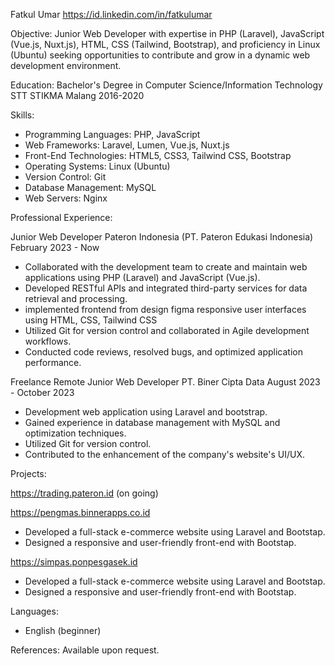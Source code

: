 Fatkul Umar
https://id.linkedin.com/in/fatkulumar

Objective:
Junior Web Developer with expertise in PHP (Laravel), JavaScript (Vue.js, Nuxt.js), HTML, CSS (Tailwind, Bootstrap), and proficiency in Linux (Ubuntu) seeking opportunities to contribute and grow in a dynamic web development environment.

Education:
Bachelor's Degree in Computer Science/Information Technology
STT STIKMA Malang
2016-2020

Skills:
- Programming Languages: PHP, JavaScript
- Web Frameworks: Laravel, Lumen, Vue.js, Nuxt.js
- Front-End Technologies: HTML5, CSS3, Tailwind CSS, Bootstrap
- Operating Systems: Linux (Ubuntu)
- Version Control: Git
- Database Management: MySQL
- Web Servers: Nginx

Professional Experience:

Junior Web Developer
Pateron Indonesia (PT. Pateron Edukasi Indonesia)
February 2023 - Now

- Collaborated with the development team to create and maintain web applications using PHP (Laravel) and JavaScript (Vue.js).
- Developed RESTful APIs and integrated third-party services for data retrieval and processing.
- implemented frontend from design figma responsive user interfaces using HTML, CSS, Tailwind CSS
- Utilized Git for version control and collaborated in Agile development workflows.
- Conducted code reviews, resolved bugs, and optimized application performance.

Freelance Remote Junior Web Developer
PT. Biner Cipta Data
August 2023 - October 2023

- Development web application using Laravel and bootstrap.
- Gained experience in database management with MySQL and optimization techniques.
- Utilized Git for version control.
- Contributed to the enhancement of the company's website's UI/UX.

Projects:

https://trading.pateron.id (on going)

https://pengmas.binnerapps.co.id
- Developed a full-stack e-commerce website using Laravel and Bootstap.
- Designed a responsive and user-friendly front-end with Bootstap.

https://simpas.ponpesgasek.id
- Developed a full-stack e-commerce website using Laravel and Bootstap.
- Designed a responsive and user-friendly front-end with Bootstap.

Languages:
- English (beginner)

References:
Available upon request.
